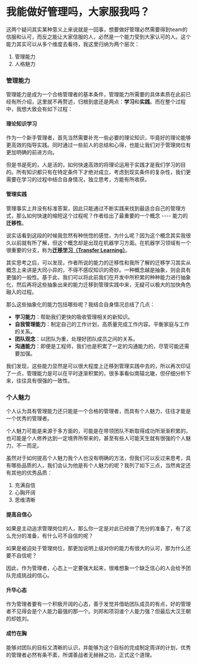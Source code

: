 # 我能做好管理吗，大家服我吗？

这两个疑问其实某种意义上来说就是一回事，想要做好管理必然需要得到team的信服和认可，而反之能让大家信服的人，必然是一个能力受到大家认可的人。这个能力其实可以从多个维度去看待，我这里归纳为两个层次：

1. 管理能力
2. 人格魅力

### 管理能力

管理能力是成为一个合格管理者的基本条件，管理能力所需要的具体素质在此前已经有所介绍，这里就不再赘述，归根到底还是两点：**学习**和**实践**。而在整个过程中，我想大致会有如下过程：

#### 理论知识学习

作为一个新手管理者，首先当然需要补充一些必要的理论知识，毕竟好的理论能够更高效的指导实践。同时通过一些前人的总结和心得，也能让我们对于管理岗位有更加明确的前进方向。

但是书是死的，人是活的，如何快速高效的将理论运用于实践才是我们学习的目的。所有知识都只有在特定条件下才绝对成立，考虑到现实条件的复杂性，我们更需要在学习的过程中结合自身情况，独立思考，方能有所收获。

#### 管理实践

管理事实上并没有标准答案，因此只能通过不断实践来找到最适合自己的管理方式，那么如何快速的缩短这个过程呢？作者给出了最重要的一个概念 ---- 能力的**迁移性**。

说实话看到这段的时候我忽然有种恍惚的感觉，为什么呢？因为这个概念其实我很久以前就有所了解，但这个概念却是出现在机器学习方面。在机器学习领域有一个很重要的分支，称为[**迁移学习（Transfer Learning）**](https://morvanzhou.github.io/tutorials/machine-learning/tensorflow/5-16-transfer-learning/)。

其实思考之后，可以发现，作者所说的能力的迁移性和我所了解的迁移学习其实从概念上来讲是大同小异的，不得不感叹知识的奇妙。一种概念越是抽象，则会具有更强的一般性。基于此，我们可以将此前我们在开发中所积累的种种能力进行抽象化，然后再将这些抽象出来的能力迁移到管理实践中来，无疑可以极大的加快角色融入的过程。

那么这些抽象化的能力包括哪些呢？我结合自身情况总结了几点：

* **学习能力**：帮助我们更快的吸收管理相关的新知识。
* **自我管理能力**：制定自己的工作计划，高质量完成工作内容。平衡家庭与工作的关系。
* **团队观念**：以团队为重，处理好团队成员之间的关系。
* **沟通能力**：即便是工程师，我们也是积累了一定的沟通能力的，尽管可能还需要加强。

我们发现，这些能力显然是可以很大程度上迁移到管理实践中去的，所以再次印证了一点，管理能力是可以在平时逐渐积累的，很多事看似南辕北辙，但仔细分析下来，往往具有很强的一致性。

### 个人魅力

个人认为具有管理能力还只能是一个合格的管理者，而具有个人魅力，往往才能是一个优秀的管理者。

个人魅力可能是来源于多方面的，可能是在带领团队不断取得成功所渐渐积累的，也可能是个人修养达到一定境界所带来的，甚至有些人可能天生就有很强的个人魅力，不一而足。

虽然对于如何提高个人魅力我个人也没有明确的方法，但我们可以反过来思考，具有哪些品质的人，我们会认为他是有个人魅力的呢？我列了如下三点，当然肯定还有其他的优秀品质：

1. 充满自信
2. 心胸开阔
3. 思维清晰

#### 提高自信心

如果是主动追求管理岗位的人，那么你一定是对此已经做了充分的准备了，有了这么充分的准备，有什么可不自信的呢？

如果是被迫处于管理岗位，那更加说明上级对你的能力有很大的认可，那为什么还要不自信呢？

因此，作为管理者，心态上一定要强大起来，很难想象一个缺乏信心的人会给予团队完成挑战的信心。

#### 升华心态

作为管理者要有一个积极开阔的心态，善于发觉并借助团队成员的有点，好的管理者不见得会是个人能力最强的那一个。刘邦和项羽谁个人能力强？但最后大汉王朝的却姓刘。

#### 成竹在胸

能够对团队的目标又清晰的认识，并能够为这个目标的完成制定周详的计划，优秀的管理者必然有条不紊，所谓善战者无赫赫之功，正式这个道理。

